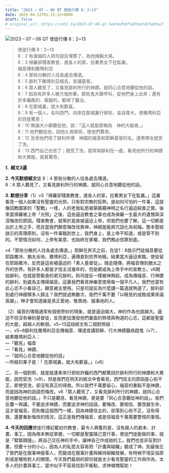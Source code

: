 ```yaml
---
title: "2023 – 07 – 06 QT 使徒行傳 8：2~13"
date: 2025-04-12T01:15:12+0800
draft: false
# original_url: https://cmtc.tw/2023-07-06-qt-%e4%bd%bf%e5%be%92%e8%a1%8c%e5%82%b3-8%ef%bc%9a213
---
```


![2023 – 07 – 06 QT 使徒行傳 8：2\~13](/images/qt.jpg  "2023 – 07 – 06 QT 使徒行傳 8：2\~13")

> 使徒行傳 8：2\~13  
> 8：2 有虔誠的人把司提反埋葬了，為他捶胸大哭。  
> 8：3 掃羅卻殘害教會，進各人的家，拉著男女下在監裏。  
> 福音傳到撒瑪利亞  
> 8：4 那些分散的人往各處去傳道。  
> 8：5 腓利下撒瑪利亞城去，宣講基督。  
> 8：6 眾人聽見了，又看見腓利所行的神蹟，就同心合意地聽從他的話。  
> 8：7 因為有許多人被污鬼附著，那些鬼大聲呼叫，從他們身上出來；還有許多癱瘓的、瘸腿的，都得了醫治。  
> 8：8 在那城裏，就大有歡喜。  
> 8：9 有一個人，名叫西門，向來在那城裏行邪術，妄自尊大，使撒瑪利亞的百姓驚奇；  
> 8：10 無論大小都聽從他，說：「這人就是那稱為　神的大能者。」  
> 8：11 他們聽從他，因他久用邪術，使他們驚奇。  
> 8：12 及至他們信了腓利所傳　神國的福音和耶穌基督的名，連男帶女就受了洗。  
> 8：13 西門自己也信了；既受了洗，就常與腓利在一處，看見他所行的神蹟和大異能，就甚驚奇。

**1.  經文3遍**

**2. 今天默想經文**徒 8：4 那些分散的人往各處去傳道。  
8：6 眾人聽見了，又看見腓利所行的神蹟，就同心合意地聽從他的話。

**3. 默想分享**（1）v3「掃羅卻殘害教會，進各人的家，拉著男女下在監裏。」這裏看見一個人如果沒有聖靈的光照，只有對宗教的狂熱，是如何可怕的一件事，這就像回教國家的「聖戰」一樣，人的老我私慾被蒙蔽藉神明之名行逼迫殺害之實。後來當掃羅被上帝「光照」之後，這些逼迫教會之事也成為保羅一生最大的遺憾與深深悔改的原因。殘害教會，就等於是直接逼迫上帝，但我們也要了解，這一切都是出於上帝之手，而且當我們願意悔改信靠神，神總是能將咒詛化為祝福。整本聖經啟示的真理原則，沒有一件事臨到世上，我們身上，是上帝不知道，或是管不到的。不管情況如何，上帝有美意、也始終在掌權，我們務必信靠到底。

v4「那些分散的人往各處去傳道。」耶穌在昇天之前，在徒1：8啟示門徒福音要從耶路撒冷、猶太全地、撒瑪利亞，遍傳直到世界地極。結果當大逼迫來臨，使徒留在耶路撒冷，反而是這些被逼迫的「素人基督徒」，隨走隨傳，將福音傳到猶太之外的世界。有許多人都是才信主沒幾年的，但是都成為上帝手中的宣教士。v6開始腓利，也就是管飯食的弟兄腓利，和司提反一樣被神興起，成為傳福音、行神蹟的腓利，到處為主傳揚福音。這裏我們看見神樂意使用每一個平凡人，我們也當有此心志不小看自己，願意被主使用。只是司提反為什麼講一篇道就殉道了，腓利卻到處行神蹟領多人歸主？我們提過無數次，我們千萬不要「以眼見的成敗成果來論英雄」，神才會知道誰是真正愛祂、敬畏祂、服事祂的人。

（2）福音的傳揚通常有個很奇妙的現象，就是逼迫越大，神的作為也就越大。逼迫不但沒有嚇到基督徒，反而更加激發他們裏面的熱情與殉道的心志，這都是聖靈的大能，超越人的軟弱。v5\~13這段經文有二個對照組：  
一、v5\~8腓利往撒瑪利亞去傳福音、傳道宣講耶穌、行大神蹟醫病趕鬼（v7），結果撒瑪利亞人：  
—「聽見」福音  
—「看見」神蹟、  
—「就同心合意地聽從他的話」  
—所結的果子是：「 在那城裏，就大有歡喜。」（v8）

二、另一個對照，就是就連素來行邪術詐騙的西門都驚訝於腓利所行的神蹟和大異能，因而受洗（v9）。但是我們在明天的經文中會看見，西門信主的原因是心術不正，即使受洗，卻沒有真正的得救。所以我們千萬要留心，福音的重點不是神蹟，而是因為神的話語而悔改。v6「眾人聽見了，又看見腓利所行的神蹟，就同心合意地聽從他的話。」不只是聽見、看見神蹟，更是要「同心合意聽從神的話」。我們反覆一再講，不要追求神蹟，而要追求神的話語，要悔改、要相信、要改變生命，這才是福音。否則像這個西門一樣，因為神蹟信主的，卻落到心術不正，沒有得救，還要重新悔改的情況，這正是我們傳福音，或是信福音千萬需要警惕的事情。

**4. 今天的回應**使徒行傳記載初代教會，最令人興奮的是，沒有屬人的劇本、計畫、事工，因為根本無從掌握，一切都是聖靈隨己意行事，使徒門徒能做的事，就是「緊緊跟隨」，將自己交在神的手中，讓神自己作成祂的工。我們也並非反對計畫，但要十分的小心，因為人的私慾太容易把「計畫與組織」變成了神，到最後忘了我們是在服事神服事人，而變成在服事計畫與維持組織發展，有時候不惜妥協原則或是犧牲對人的關懷。今天我們最弱的部份就是太少看見聖靈的工作與作為，太多人的計畫與事工，當中似乎不容易找到平衡點，求神憐憫幫助！